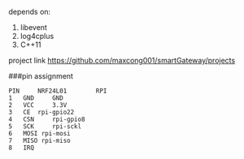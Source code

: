 depends on:
1. libevent
2. log4cplus
3. C++11

project link
https://github.com/maxcong001/smartGateway/projects

###pin assignment
```
PIN 	NRF24L01 	 	RPI 	
1 	GND 	GND 
2 	VCC 	3.3V 	
3 	CE 	rpi-gpio22	
4 	CSN 	rpi-gpio8 
5 	SCK 	rpi-sckl 
6 	MOSI rpi-mosi 	
7 	MISO rpi-miso 	
8 	IRQ 	
```
